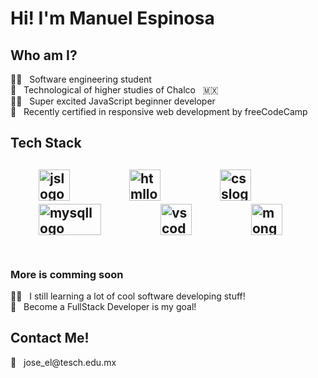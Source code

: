 <h1>Hi! I'm Manuel Espinosa</h1>

<h2>Who am I?</h2>

👨‍🎓 &nbsp; Software engineering student <br>
🏫 &nbsp; Technological of higher studies of Chalco &nbsp; 🇲🇽<br>
🏋️‍♂️ &nbsp; Super excited JavaScript beginner developer <br>
📜 &nbsp; Recently certified in responsive web development by freeCodeCamp <br>


<h2>Tech Stack<h2>
<div>
<img src="https://i.ibb.co/BNC7vs8/jslogo.png" alt="jslogo" width="50" height="50" hspace="45">
<img src="https://i.ibb.co/685Zbq6/htmllogo.png" alt="htmllogo" width="50" height="50" hspace="45">
<img src="https://i.ibb.co/MSWgbNW/csslogo.png" alt="csslogo" width="50" height="50" hspace="45">
<img src="https://i.ibb.co/gwJHMfk/mysqllogo.png" alt="mysqllogo" width="100" height="50" hspace="45">
<img src="https://i.ibb.co/QMpRVgj/vscodelogo.png" alt="vscodelogo" width="50" height="50" hspace="45">
<img src="https://w7.pngwing.com/pngs/825/919/png-transparent-react-javascript-library-github-backbone-logo-symmetry-native.png" alt="mongo logo" width="50" height="50" hspace="45">
 
</div>
<br>
<h3>More is comming soon</h3>
🧗‍♂ &nbsp; I still learning a lot of cool software developing stuff! <br>
🎯 &nbsp; Become a FullStack Developer is my goal!<br>

<h2>Contact Me!</h2>
💌 &nbsp; jose_el@tesch.edu.mx
  

 

 

